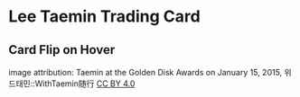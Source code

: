 # Lee Taemin Trading Card
## Card Flip on Hover

image attribution: Taemin at the Golden Disk Awards on January 15, 2015, 위드태민::WithTaemin随行 [CC BY 4.0](https://creativecommons.org/licenses/by/4.0/legalcode)
